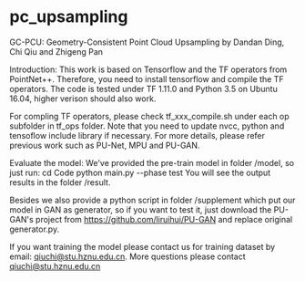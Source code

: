 # pc_upsampling
GC-PCU: Geometry-Consistent Point Cloud Upsampling
by Dandan Ding, Chi Qiu and Zhigeng Pan

Introduction: 
This work is based on Tensorflow and the TF operators from PointNet++. Therefore, you need to install tensorflow and compile the TF operators.
The code is tested under TF 1.11.0 and Python 3.5 on Ubuntu 16.04, higher verison should also work.

For compling TF operators, please check tf_xxx_compile.sh under each op subfolder in tf_ops folder. Note that you need to update nvcc, python and tensoflow include library if necessary. For more details, please refer previous work such as PU-Net, MPU and PU-GAN. 

Evaluate the model: We've provided the pre-train model in folder /model, so just run:
cd Code
python main.py --phase test
You will see the output results in the folder /result.

Besides we also provide a python script in folder /supplement which put our model in GAN as generator, so if you want to test it, just download the PU-GAN's project from https://github.com/liruihui/PU-GAN and replace original generator.py. 

If you want training the model please contact us for training dataset by email: qiuchi@stu.hznu.edu.cn.
More questions please contact qiuchi@stu.hznu.edu.cn
